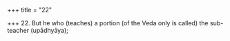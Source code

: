 +++
title = "22"

+++
22. But he who (teaches) a portion (of the Veda only is called) the sub-teacher (upādhyāya);

